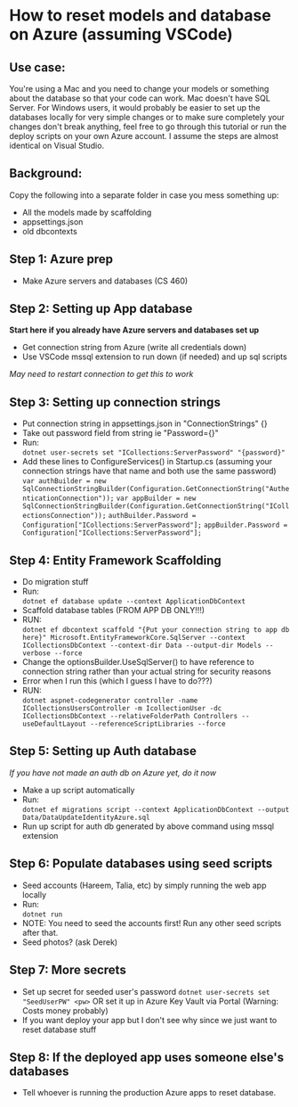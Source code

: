 # How to reset models and database on Azure (assuming VSCode)

## Use case:

You're using a Mac and you need to change your models or something about the database so that your code can work. Mac doesn't have SQL Server. For Windows users, it would probably be easier to set up the databases locally for very simple changes or to make sure completely your changes don't break anything, feel free to go through this tutorial or run the deploy scripts on your own Azure account. I assume the steps are almost identical on Visual Studio.

## Background:

Copy the following into a separate folder in case you mess something up:
+ All the models made by scaffolding
+ appsettings.json
+ old dbcontexts

## Step 1: Azure prep

+ Make Azure servers and databases (CS 460)

## Step 2: Setting up App database

**Start here if you already have Azure servers and databases set up**

+ Get connection string from Azure (write all credentials down)
+ Use VSCode mssql extension to run down (if needed) and up sql scripts

*May need to restart connection to get this to work*

## Step 3: Setting up connection strings

+ Put connection string in appsettings.json in "ConnectionStrings" {}
+ Take out password field from string ie "Password={}"
+ Run:  \
    `dotnet user-secrets set "ICollections:ServerPassword" "{password}"`
+ Add these lines to ConfigureServices() in Startup.cs (assuming your connection strings have that name and both use the same password) \
    `var authBuilder = new SqlConnectionStringBuilder(Configuration.GetConnectionString("AuthenticationConnection"));`
            `var appBuilder = new SqlConnectionStringBuilder(Configuration.GetConnectionString("ICollectionsConnection"));`
            `authBuilder.Password = Configuration["ICollections:ServerPassword"];`
            `appBuilder.Password = Configuration["ICollections:ServerPassword"];`

## Step 4: Entity Framework Scaffolding

+ Do migration stuff
+ Run: \
    `dotnet ef database update --context ApplicationDbContext`
+ Scaffold database tables (FROM APP DB ONLY!!!)
+ RUN: \
    `dotnet ef dbcontext scaffold "{Put your connection string to app db here}" Microsoft.EntityFrameworkCore.SqlServer --context ICollectionsDbContext --context-dir Data --output-dir Models --verbose --force`
+ Change the optionsBuilder.UseSqlServer() to have reference to connection string rather than your actual string for security reasons
+ Error when I run this (which I guess I have to do???)
+ RUN: \
    `dotnet aspnet-codegenerator controller -name ICollectionsUsersController -m IcollectionUser -dc ICollectionsDbContext --relativeFolderPath Controllers --useDefaultLayout --referenceScriptLibraries --force`

## Step 5: Setting up Auth database

*If you have not made an auth db on Azure yet, do it now*

+ Make a up script automatically
+ Run: \
    `dotnet ef migrations script --context ApplicationDbContext --output Data/DataUpdateIdentityAzure.sql`
+ Run up script for auth db generated by above command using mssql extension

## Step 6: Populate databases using seed scripts

+ Seed accounts (Hareem, Talia, etc) by simply running the web app locally
+ Run: \
    `dotnet run`
+ NOTE: You need to seed the accounts first! Run any other seed scripts after that.
+ Seed photos? (ask Derek)

## Step 7: More secrets

+ Set up secret for seeded user's password `dotnet user-secrets set "SeedUserPW" <pw>` OR set it up in Azure Key Vault via Portal (Warning: Costs money probably)
+ If you want deploy your app but I don't see why since we just want to reset database stuff

## Step 8: If the deployed app uses someone else's databases

+ Tell whoever is running the production Azure apps to reset database.

